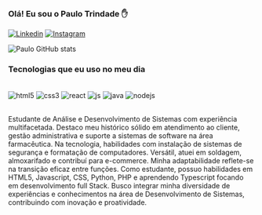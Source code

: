 ### Olá! Eu sou o Paulo Trindade ✋

[![Linkedin](https://img.shields.io/badge/LinkedIn-0077B5?style=for-the-badge&logo=linkedin&logoColor=white)](https://www.linkedin.com/in/paulotrindadee/)
[![Instagram](https://img.shields.io/badge/Instagram-E4405F?style=for-the-badge&logo=instagram&logoColor=white)](https://www.instagram.com/opaulotrindade/)

![Paulo GitHub stats](https://github-readme-stats.vercel.app/api?username=paulotrindadee&show_icons=true&theme=dracula)

### Tecnologias que eu uso no meu dia

<div style="display: inline_block"><br/>
<img  align="center" alt="html5" src="https://img.shields.io/badge/HTML5-E34F26?style=for-the-badge&logo=html5&logoColor=white" />
<img  align="center" alt="css3" src="https://img.shields.io/badge/CSS3-1572B6?style=for-the-badge&logo=css3&logoColor=white" />
<img  align="center" alt="react" src="https://img.shields.io/badge/React-20232A?style=for-the-badge&logo=react&logoColor=61DAFB" />
<img  align="center" alt="js" src="https://img.shields.io/badge/JavaScript-F7DF1E?style=for-the-badge&logo=javascript&logoColor=black" />
<img  align="center" alt="java" src="https://img.shields.io/badge/Java-ED8B00?style=for-the-badge&logo=java&logoColor=white" />
<img  align="center" alt="nodejs" src="https://img.shields.io/badge/Node.js-43853D?style=for-the-badge&logo=node.js&logoColor=white" />
</div><br/>


Estudante de Análise e Desenvolvimento de Sistemas com experiência multifacetada. Destaco meu histórico sólido em atendimento ao cliente, gestão administrativa e suporte a sistemas de software na área farmacêutica. Na tecnologia, habilidades com instalação de sistemas de segurança e formatação de computadores. Versátil, atuei em soldagem, almoxarifado e contribuí para e-commerce. Minha adaptabilidade reflete-se na transição eficaz entre funções. Como estudante, possuo habilidades em HTML5, Javascript, CSS, Python, PHP e aprendendo Typescript focando em desenvolvimento full Stack. Busco integrar minha diversidade de experiências e conhecimentos na área de Desenvolvimento de Sistemas, contribuindo com inovação e proatividade.
